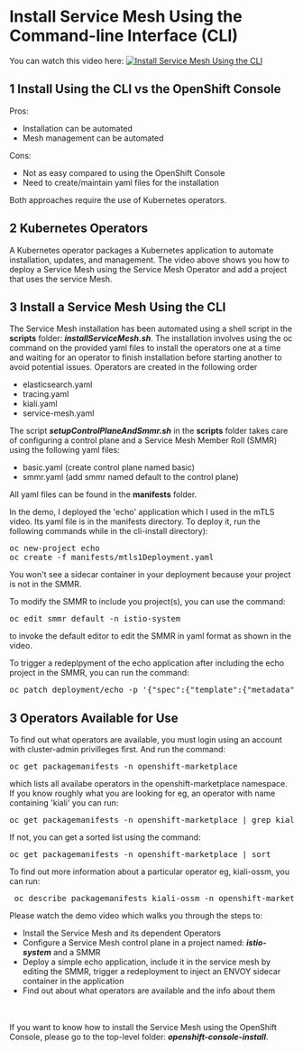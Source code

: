 # Install Service Mesh Using the Command-line Interface (CLI)
You can watch this video here:
[![Install Service Mesh Using the CLI](https://img.youtube.com/vi/aAKDL7EqynI/0.jpg)](https://youtu.be/aAKDL7EqynI)
<br />

## 1 Install Using the CLI vs the OpenShift Console
Pros:
* Installation can be automated
* Mesh management can be automated

Cons:
* Not as easy compared to using the OpenShift Console
* Need to create/maintain yaml files for the installation

Both approaches require the use of Kubernetes operators.


## 2 Kubernetes Operators

A Kubernetes operator packages a Kubernetes application to automate installation, updates, and management. The video above shows you how to deploy a Service Mesh using the Service Mesh Operator and add a project that uses the service Mesh.


## 3 Install a Service Mesh Using the CLI
The Service Mesh installation has been automated using a shell script in the <B>scripts</B> folder: <B><I>installServiceMesh.sh</I></B>. The installation involves using the oc command on the provided yaml files to install the operators one at a time and waiting for an operator to finish installation before starting another to avoid potential issues. Operators are created in the following order
* elasticsearch.yaml
* tracing.yaml
* kiali.yaml
* service-mesh.yaml

The script <B><I>setupControlPlaneAndSmmr.sh</I></B> in the <B>scripts</B> folder takes care of configuring a control plane and a Service Mesh Member Roll (SMMR) using the following yaml files:
* basic.yaml (create control plane named basic)
* smmr.yaml (add smmr named default to the control plane)

All yaml files can be found in the <B>manifests</B> folder.

In the demo, I deployed the 'echo' application which I used in the mTLS video. Its yaml file is in the manifests directory. To deploy it, run the following commands while in the cli-install directory):
<pre>
oc new-project echo
oc create -f manifests/mtls1Deployment.yaml
</pre>

You won't see a sidecar container in your deployment because your project is not in the SMMR.

To modify the SMMR to include you project(s), you can use the command:
<pre>
oc edit smmr default -n istio-system
</pre>
to invoke the default editor to edit the SMMR in yaml format as shown in the video.

To trigger a redeplpyment of the echo application after including the echo project in the SMMR, you can run the command:
<pre>
oc patch deployment/echo -p '{"spec":{"template":{"metadata":{"annotations":{"kubectl.kubernetes.io/restartedAt": "'`date -Iseconds`'"}}}}}'
</pre>

## 3 Operators Available for Use
To find out what operators are available, you must login using an account with cluster-admin privilleges first. And run the command:
<pre>
oc get packagemanifests -n openshift-marketplace
</pre>
which lists all availabe operators in the openshift-marketplace namespace.
If you know roughly what you are looking for eg, an operator with name containing 'kiali' you can run:
<pre>
oc get packagemanifests -n openshift-marketplace | grep kiali
</pre>
If not, you can get a sorted list using the command:
<pre>
oc get packagemanifests -n openshift-marketplace | sort
</pre>

To find out more information about a particular operator eg, kiali-ossm, you can run:
<pre>
 oc describe packagemanifests kiali-ossm -n openshift-marketplace
</pre>


Please watch the demo video which walks you through the steps to:
* Install the Service Mesh and its dependent Operators
* Configure a Service Mesh control plane in a project named: <B><I>istio-system</I></B> and a SMMR 
* Deploy a simple echo application, include it in the service mesh by editing the SMMR, trigger a redeployment to inject an ENVOY sidecar container in the application
* Find out about what operators are available and the info about them


<br /><br />
If you want to know how to install the Service Mesh using the OpenShift Console, please go to the top-level folder: <B><I>openshift-console-install</I></B>.
